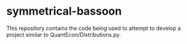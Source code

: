 # symmetrical-bassoon
This repository contains the code being used to attempt to develop a project similar to QuantEcon/Distributions.py.
